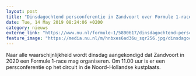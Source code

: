 ```yaml
---
layout: post
title: "Dinsdagochtend persconferentie in Zandvoort over Formule 1-race in 2020"
date: Tue, 14 May 2019 08:24:06 +0200
category: nieuws
externe_link: "https://www.nu.nl/formule-1/5890617/dinsdagochtend-persconferentie-in-zandvoort-over-formule-1-race-in-2020.html"
feature_image: "https://media.nu.nl/m/hnbxes6ad36u_sqr256.jpg/dinsdagochtend-persconferentie-in-zandvoort-over-formule-1-race-in-2020.jpg"
---
```


Naar alle waarschijnlijkheid wordt dinsdag aangekondigd dat Zandvoort in 2020 een Formule 1-race mag organiseren. Om 11.00 uur is er een persconferentie op het circuit in de Noord-Hollandse kustplaats.
